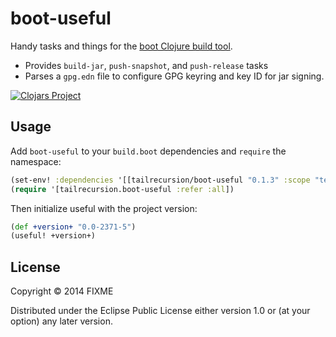 # boot-useful

Handy tasks and things for the [boot Clojure build tool][1].

* Provides `build-jar`, `push-snapshot`, and `push-release` tasks
* Parses a `gpg.edn` file to configure GPG keyring and key ID for jar signing.

[![Clojars Project][2]][3]

## Usage

Add `boot-useful` to your `build.boot` dependencies and `require` the namespace:

```clj
(set-env! :dependencies '[[tailrecursion/boot-useful "0.1.3" :scope "test"]])
(require '[tailrecursion.boot-useful :refer :all])
```

Then initialize useful with the project version:

```clj
(def +version+ "0.0-2371-5")
(useful! +version+)
```

## License

Copyright © 2014 FIXME

Distributed under the Eclipse Public License either version 1.0 or (at
your option) any later version.

[1]: https://github.com/tailrecursion/boot
[2]: http://clojars.org/tailrecursion/boot-useful/latest-version.svg
[3]: http://clojars.org/tailrecursion/boot-useful
